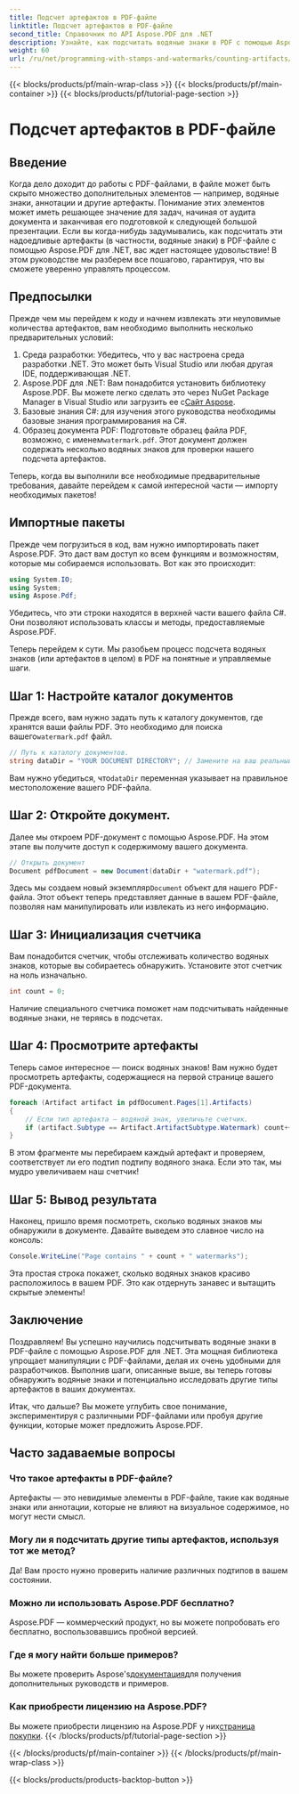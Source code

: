 ```yaml
---
title: Подсчет артефактов в PDF-файле
linktitle: Подсчет артефактов в PDF-файле
second_title: Справочник по API Aspose.PDF для .NET
description: Узнайте, как подсчитать водяные знаки в PDF с помощью Aspose.PDF для .NET. Пошаговое руководство для новичков, не имеющих предварительного опыта.
weight: 60
url: /ru/net/programming-with-stamps-and-watermarks/counting-artifacts/
---
```


{{< blocks/products/pf/main-wrap-class >}}
{{< blocks/products/pf/main-container >}}
{{< blocks/products/pf/tutorial-page-section >}}

# Подсчет артефактов в PDF-файле

## Введение

Когда дело доходит до работы с PDF-файлами, в файле может быть скрыто множество дополнительных элементов — например, водяные знаки, аннотации и другие артефакты. Понимание этих элементов может иметь решающее значение для задач, начиная от аудита документа и заканчивая его подготовкой к следующей большой презентации. Если вы когда-нибудь задумывались, как подсчитать эти надоедливые артефакты (в частности, водяные знаки) в PDF-файле с помощью Aspose.PDF для .NET, вас ждет настоящее удовольствие! В этом руководстве мы разберем все пошагово, гарантируя, что вы сможете уверенно управлять процессом. 

## Предпосылки

Прежде чем мы перейдем к коду и начнем извлекать эти неуловимые количества артефактов, вам необходимо выполнить несколько предварительных условий:

1. Среда разработки: Убедитесь, что у вас настроена среда разработки .NET. Это может быть Visual Studio или любая другая IDE, поддерживающая .NET.
2. Aspose.PDF для .NET: Вам понадобится установить библиотеку Aspose.PDF. Вы можете легко сделать это через NuGet Package Manager в Visual Studio или загрузить ее с[Сайт Aspose](https://releases.aspose.com/pdf/net/).
3. Базовые знания C#: для изучения этого руководства необходимы базовые знания программирования на C#.
4.  Образец документа PDF: Подготовьте образец файла PDF, возможно, с именем`watermark.pdf`. Этот документ должен содержать несколько водяных знаков для проверки нашего подсчета артефактов.

Теперь, когда вы выполнили все необходимые предварительные требования, давайте перейдем к самой интересной части — импорту необходимых пакетов!

## Импортные пакеты

Прежде чем погрузиться в код, вам нужно импортировать пакет Aspose.PDF. Это даст вам доступ ко всем функциям и возможностям, которые мы собираемся использовать. Вот как это происходит:

```csharp
using System.IO;
using System;
using Aspose.Pdf;
```

Убедитесь, что эти строки находятся в верхней части вашего файла C#. Они позволяют использовать классы и методы, предоставляемые Aspose.PDF. 

Теперь перейдем к сути. Мы разобьем процесс подсчета водяных знаков (или артефактов в целом) в PDF на понятные и управляемые шаги.

## Шаг 1: Настройте каталог документов

 Прежде всего, вам нужно задать путь к каталогу документов, где хранятся ваши файлы PDF. Это необходимо для поиска вашего`watermark.pdf` файл.

```csharp
// Путь к каталогу документов.
string dataDir = "YOUR DOCUMENT DIRECTORY"; // Замените на ваш реальный путь
```

 Вам нужно убедиться, что`dataDir` переменная указывает на правильное местоположение вашего PDF-файла. 

## Шаг 2: Откройте документ.

Далее мы откроем PDF-документ с помощью Aspose.PDF. На этом этапе вы получите доступ к содержимому вашего документа.

```csharp
// Открыть документ
Document pdfDocument = new Document(dataDir + "watermark.pdf");
```

 Здесь мы создаем новый экземпляр`Document` объект для нашего PDF-файла. Этот объект теперь представляет данные в вашем PDF-файле, позволяя нам манипулировать или извлекать из него информацию.

## Шаг 3: Инициализация счетчика

Вам понадобится счетчик, чтобы отслеживать количество водяных знаков, которые вы собираетесь обнаружить. Установите этот счетчик на ноль изначально.

```csharp
int count = 0;
```

Наличие специального счетчика поможет нам подсчитывать найденные водяные знаки, не теряясь в подсчетах.

## Шаг 4: Просмотрите артефакты

Теперь самое интересное — поиск водяных знаков! Вам нужно будет просмотреть артефакты, содержащиеся на первой странице вашего PDF-документа.

```csharp
foreach (Artifact artifact in pdfDocument.Pages[1].Artifacts)
{
    // Если тип артефакта — водяной знак, увеличьте счетчик.
    if (artifact.Subtype == Artifact.ArtifactSubtype.Watermark) count++;
}
```

В этом фрагменте мы перебираем каждый артефакт и проверяем, соответствует ли его подтип подтипу водяного знака. Если это так, мы мудро увеличиваем наш счетчик!

## Шаг 5: Вывод результата

Наконец, пришло время посмотреть, сколько водяных знаков мы обнаружили в документе. Давайте выведем это славное число на консоль:

```csharp
Console.WriteLine("Page contains " + count + " watermarks");
```

Эта простая строка покажет, сколько водяных знаков красиво расположилось в вашем PDF. Это как отдернуть занавес и вытащить скрытые элементы!

## Заключение 

Поздравляем! Вы успешно научились подсчитывать водяные знаки в PDF-файле с помощью Aspose.PDF для .NET. Эта мощная библиотека упрощает манипуляции с PDF-файлами, делая их очень удобными для разработчиков. Выполнив шаги, описанные выше, вы теперь готовы обнаружить водяные знаки и потенциально исследовать другие типы артефактов в ваших документах.

Итак, что дальше? Вы можете углубить свое понимание, экспериментируя с различными PDF-файлами или пробуя другие функции, которые может предложить Aspose.PDF. 

## Часто задаваемые вопросы

### Что такое артефакты в PDF-файле?  
Артефакты — это невидимые элементы в PDF-файле, такие как водяные знаки или аннотации, которые не влияют на визуальное содержимое, но могут нести смысл.

### Могу ли я подсчитать другие типы артефактов, используя тот же метод?  
Да! Вам просто нужно проверить наличие различных подтипов в вашем состоянии.

### Можно ли использовать Aspose.PDF бесплатно?  
Aspose.PDF — коммерческий продукт, но вы можете попробовать его бесплатно, воспользовавшись пробной версией. 

### Где я могу найти больше примеров?  
 Вы можете проверить Aspose's[документация](https://reference.aspose.com/pdf/net/)для получения дополнительных руководств и примеров.

### Как приобрести лицензию на Aspose.PDF?  
 Вы можете приобрести лицензию на Aspose.PDF у них[страница покупки](https://purchase.aspose.com/buy).
{{< /blocks/products/pf/tutorial-page-section >}}

{{< /blocks/products/pf/main-container >}}
{{< /blocks/products/pf/main-wrap-class >}}

{{< blocks/products/products-backtop-button >}}
